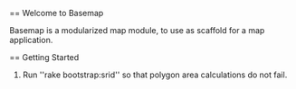 == Welcome to Basemap

Basemap is a modularized map module, to use as scaffold for a map application.


== Getting Started

1. Run ''rake bootstrap:srid'' so that polygon area calculations do not fail.
